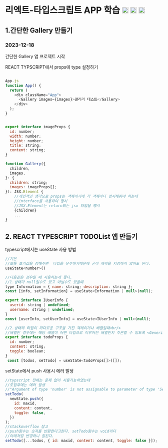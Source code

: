 # 리엑트-타입스크립트 APP 학습 <img src="https://img.shields.io/badge/react-61DAFB?style=for-the-badge&logo=react&logoColor=white" height='20'> <img src="https://img.shields.io/badge/typescript-3178C6?style=for-the-badge&logo=typescript&logoColor=white"  height='20'> <img src="https://img.shields.io/badge/styledcomponents-DB7093?style=for-the-badge&logo=styledcomponents&logoColor=white"  height='20'>

## 1.간단한 Gallery 만들기

### 2023-12-18

간단한 Gallery 앱 프로젝트 시작

REACT TYPSCRIPT에서 props에 type 설정하기

```javascript

App.js
function App() {
  return (
    <div className="App">
      <Gallery images={images}>갤러리 테스트</Gallery>
    </div>
  );
}


export interface imageProps {
  id: number;
  width: number;
  height: number;
  title: string;
  content: string;
}

function Gallery({
  children,
  images,
}: {
  children: string;
  images: imageProps[];
}): JSX.Element {
    //개인적인 생각으로 props는 객체이기에 각 객체마다 명시해줘야 하는데
    //interface를 사용하여 명시
    //JSX.Element는 return되는 jsx 타입을 명시
    {children}
    ...
}
```

## 2. REACT TYPESCRIPT TODOList 앱 만들기

typescript에서는 useState 사용 방법

```javascript
//기본
//보통 초기값을 정해주면  타입을 유추하기때문에 굳이 제릭을 지정하지 않아도 된다.
useState<number>()

//다음같은 경우일 때 사용하는게 좋다.
//1.상태가 null일수도 있고 아닐수도 있을때
type Information = { name: string; description: string };
const [info, setInformation] = useState<Information | null>(null);

export interface IUserInfo {
  userid: string | undefined;
  username: string | undefined;
}
const [userInfo, setUserInfo] = useState<IUserInfo | null>(null);

//2.상태의 타입이 까다로운 구조을 가진 객체이거나 배열일때<br/>
//배열인 경우에는 해당 배열이 어떤 타입으로 이루어진 배열인지 추론할 수 있도록 <Generics>을 명시하는 것이 좋다.
export interface todoProps {
  id: number;
  content: string;
  toggle: boolean;
}
 const [todos, setTodo] = useState<todoProps[]>([]);
```

setState에서 push 사용시 에러 발생

```javascript
//typscript 전에는 문제 없이 사용가능하였는데
//도입후에는 에러 발생
//"Argument of type 'number' is not assignable to parameter of type 'SetStateAction<string[]>'.ts(xxx)"
setTodo(
  newState.push({
    id: maxid,
    content: content,
    toggle: false,
  })
);
//stackoverflow 참고
//push함수는 숫자를 반환한다고한다. setTodo함수는 void이다
//아래처럼 변경하니 잘된다.
setTodo([...todos, { id: maxid, content: content, toggle: false }]);
```
